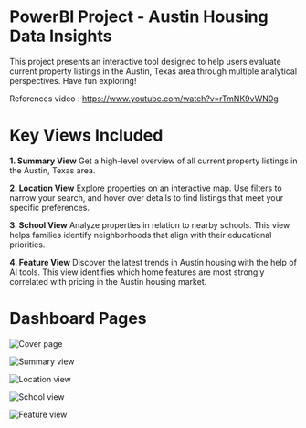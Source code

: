 # PowerBI Project - Austin Housing Data Insights

This project presents an interactive tool designed to help users evaluate current property listings in the Austin, Texas area through multiple analytical perspectives. Have fun exploring!

References video : https://www.youtube.com/watch?v=rTmNK9vWN0g

# Key Views Included
**1. Summary View**
Get a high-level overview of all current property listings in the Austin, Texas area.

**2. Location View**
Explore properties on an interactive map. Use filters to narrow your search, and hover over details to find listings that meet your specific preferences.

**3. School View**
Analyze properties in relation to nearby schools. This view helps families identify neighborhoods that align with their educational priorities.

**4. Feature View**
Discover the latest trends in Austin housing with the help of AI tools. This view identifies which home features are most strongly correlated with pricing in the Austin housing market.

# Dashboard Pages
![Cover page](https://github.com/user-attachments/assets/4994a9d1-12bf-462b-8ad0-acef581bf190)

![Summary view](https://github.com/user-attachments/assets/19273a10-2a34-4e5f-8b28-d8015a2260a7)

![Location view](https://github.com/user-attachments/assets/193af3ed-08be-43b9-8a5a-231d276cb78f)

![School view](https://github.com/user-attachments/assets/67cdbd54-4c07-48f6-8d4c-49aad5d401b2)

![Feature view](https://github.com/user-attachments/assets/7c3bbe32-4d3c-4d2c-a950-7b5ac13fb935)
